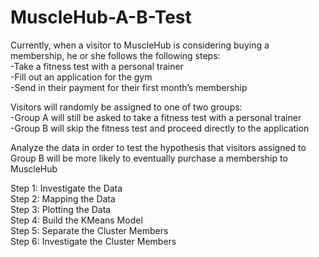 # MuscleHub-A-B-Test

Currently, when a visitor to MuscleHub is considering buying a membership, he or she follows the following steps:\
-Take a fitness test with a personal trainer\
-Fill out an application for the gym\
-Send in their payment for their first month’s membership

Visitors will randomly be assigned to one of two groups:\
-Group A will still be asked to take a fitness test with a personal trainer\
-Group B will skip the fitness test and proceed directly to the application

Analyze the data in order to test the hypothesis that visitors assigned to Group B will be more likely to eventually purchase a membership to MuscleHub

Step 1: Investigate the Data\
Step 2: Mapping the Data\
Step 3: Plotting the Data\
Step 4: Build the KMeans Model\
Step 5: Separate the Cluster Members\
Step 6: Investigate the Cluster Members
